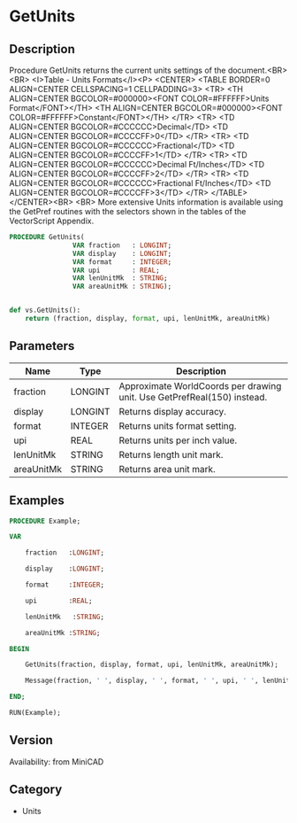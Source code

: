 # GetUnits

## Description
Procedure GetUnits returns the current units settings of the document.&lt;BR&gt;
&lt;BR&gt;
&lt;I&gt;Table - Units Formats&lt;/I&gt;&lt;P&gt;
&lt;CENTER&gt;
&lt;TABLE BORDER=0 ALIGN=CENTER CELLSPACING=1 CELLPADDING=3&gt;
  &lt;TR&gt; 
	&lt;TH ALIGN=CENTER BGCOLOR=#000000&gt;&lt;FONT COLOR=#FFFFFF&gt;Units Format&lt;/FONT&gt;&lt;/TH&gt;
	&lt;TH ALIGN=CENTER BGCOLOR=#000000&gt;&lt;FONT COLOR=#FFFFFF&gt;Constant&lt;/FONT&gt;&lt;/TH&gt;
  &lt;/TR&gt;
  &lt;TR&gt; 
	&lt;TD ALIGN=CENTER BGCOLOR=#CCCCCC&gt;Decimal&lt;/TD&gt;
	&lt;TD ALIGN=CENTER BGCOLOR=#CCCCFF&gt;0&lt;/TD&gt;
  &lt;/TR&gt;
  &lt;TR&gt; 
	&lt;TD ALIGN=CENTER BGCOLOR=#CCCCCC&gt;Fractional&lt;/TD&gt;
	&lt;TD ALIGN=CENTER BGCOLOR=#CCCCFF&gt;1&lt;/TD&gt;
  &lt;/TR&gt;
  &lt;TR&gt; 
	&lt;TD ALIGN=CENTER BGCOLOR=#CCCCCC&gt;Decimal Ft/Inches&lt;/TD&gt;
	&lt;TD ALIGN=CENTER BGCOLOR=#CCCCFF&gt;2&lt;/TD&gt;
  &lt;/TR&gt;
  &lt;TR&gt; 
	&lt;TD ALIGN=CENTER BGCOLOR=#CCCCCC&gt;Fractional Ft/Inches&lt;/TD&gt;
	&lt;TD ALIGN=CENTER BGCOLOR=#CCCCFF&gt;3&lt;/TD&gt;
  &lt;/TR&gt;
&lt;/TABLE&gt;
&lt;/CENTER&gt;&lt;BR&gt;
&lt;BR&gt;
More extensive Units information is available using the GetPref routines with the selectors shown in the tables of the VectorScript Appendix.

```pascal
PROCEDURE GetUnits(
				VAR fraction   : LONGINT;
				VAR display    : LONGINT;
				VAR format     : INTEGER;
				VAR upi        : REAL;
				VAR lenUnitMk  : STRING;
				VAR areaUnitMk : STRING);
```

```python

def vs.GetUnits():
    return (fraction, display, format, upi, lenUnitMk, areaUnitMk)
```

## Parameters
|Name|Type|Description|
|---|---|---|
|fraction|LONGINT|Approximate WorldCoords per drawing unit.  Use GetPrefReal(150) instead.  |
|display|LONGINT|Returns display accuracy.|
|format|INTEGER|Returns units format setting.|
|upi|REAL|Returns units per inch value.|
|lenUnitMk|STRING|Returns length unit mark.|
|areaUnitMk|STRING|Returns area unit mark.|

## Examples
```pascal
PROCEDURE Example;

VAR 

	fraction   :LONGINT; 

	display    :LONGINT; 

	format     :INTEGER; 

	upi        :REAL; 

	lenUnitMk   :STRING;

	areaUnitMk :STRING;

BEGIN

	GetUnits(fraction, display, format, upi, lenUnitMk, areaUnitMk);

	Message(fraction, ' ', display, ' ', format, ' ', upi, ' ', lenUnitMk, ' ', areaUnitMk);

END;

RUN(Example);
```

## Version
Availability: from MiniCAD
## Category
* Units


